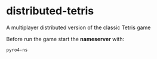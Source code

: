 # distributed-tetris
A multiplayer distributed version of the classic Tetris game

Before run the game start the **nameserver** with:
```
pyro4-ns
```
